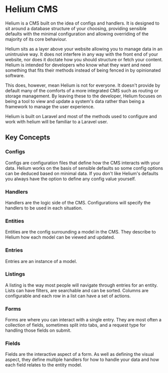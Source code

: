 # Helium CMS

Helium is a CMS built on the idea of configs and handlers. It is designed to sit around a database structure of your choosing, providing sensible defaults with the minimal configuration and allowing overriding of the majority of its core behaviour.

Helium sits as a layer above your website allowing you to manage data in an unintrusive way. It does not interfere in any way with the front end of your website, nor does it doctate how you should structure or fetch your content. Helium is intended for developers who know what they want and need something that fits their methods instead of being fenced in by opinionated software. 

This does, however, mean Helium is not for everyone. It doesn't provide by default many of the comforts of a more integrated CMS such as routing or storage management. By leaving these to the developer, Helium focuses on being a tool to view and update a system's data rather than being a framework to manage the user experience.

Helium is built on Laravel and most of the methods used to configure and work with helium will be familiar to a Laravel user.

## Key Concepts

### Configs
Configs are configuration files that define how the CMS interacts with your data. Helium works on the basis of sensible defaults so some config options can be deduced based on minimal data. If you don't like Helium's defaults you always have the option to define any config value yourself.

### Handlers
Handlers are the logic side of the CMS. Configurations will specify the handlers to be used in each situation.

### Entities
Entities are the config surrounding a model in the CMS. They describe to Helium how each model can be viewed and updated.

### Entries
Entries are an instance of a model.

### Listings
A listing is the way most people will navigate through entries for an entity. Lists can have filters, are searchable and can be sorted. Columns are configurable and each row in a list can have a set of actions.

### Forms
Forms are where you can interact with a single entry. They are most often a collection of fields, sometimes split into tabs, and a request type for handling those fields on submit.

### Fields
Fields are the interactive aspect of a form. As well as defining the visual aspect, they define multiple handlers for how to handle your data and how each field relates to the entity model.




